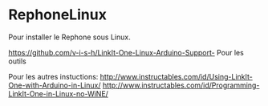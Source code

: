 # RephoneLinux

Pour installer le Rephone sous Linux.

https://github.com/v-i-s-h/LinkIt-One-Linux-Arduino-Support- Pour les outils

Pour les autres instuctions:
http://www.instructables.com/id/Using-LinkIt-One-with-Arduino-in-Linux/
http://www.instructables.com/id/Programming-LinkIt-One-in-Linux-no-WiNE/
